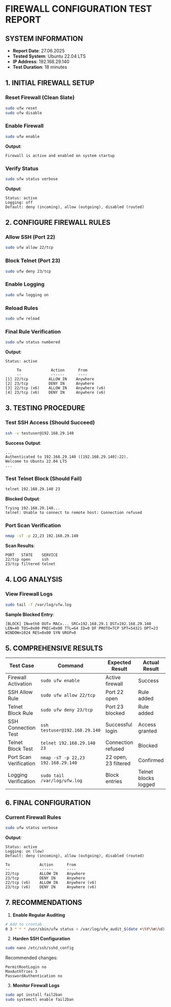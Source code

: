 # FIREWALL CONFIGURATION TEST REPORT

## SYSTEM INFORMATION
- **Report Date**: 27.06.2025
- **Tested System**: Ubuntu 22.04 LTS
- **IP Address**: 192.168.29.140
- **Test Duration**: 18 minutes

## 1. INITIAL FIREWALL SETUP

### Reset Firewall (Clean Slate)
```bash
sudo ufw reset
sudo ufw disable
```

### Enable Firewall
```bash
sudo ufw enable
```
**Output**:
```
Firewall is active and enabled on system startup
```

### Verify Status
```bash
sudo ufw status verbose
```
**Output**:
```
Status: active
Logging: off
Default: deny (incoming), allow (outgoing), disabled (routed)
```

## 2. CONFIGURE FIREWALL RULES

### Allow SSH (Port 22)
```bash
sudo ufw allow 22/tcp
```

### Block Telnet (Port 23)
```bash
sudo ufw deny 23/tcp
```

### Enable Logging
```bash
sudo ufw logging on
```

### Reload Rules
```bash
sudo ufw reload
```

### Final Rule Verification
```bash
sudo ufw status numbered
```
**Output**:
```
Status: active

     To             Action      From
     --             ------      ----
[1] 22/tcp         ALLOW IN    Anywhere
[2] 23/tcp         DENY IN     Anywhere
[3] 22/tcp (v6)    ALLOW IN    Anywhere (v6)
[4] 23/tcp (v6)    DENY IN     Anywhere (v6)
```

## 3. TESTING PROCEDURE

### Test SSH Access (Should Succeed)
```bash
ssh -v testuser@192.168.29.140
```
**Success Output**:
```
...
Authenticated to 192.168.29.140 ([192.168.29.140]:22).
Welcome to Ubuntu 22.04 LTS
...
```

### Test Telnet Block (Should Fail)
```bash
telnet 192.168.29.140 23
```
**Blocked Output**:
```
Trying 192.168.29.140...
telnet: Unable to connect to remote host: Connection refused
```

### Port Scan Verification
```bash
nmap -sT -p 22,23 192.168.29.140
```
**Scan Results**:
```
PORT   STATE    SERVICE
22/tcp open     ssh
23/tcp filtered telnet
```

## 4. LOG ANALYSIS

### View Firewall Logs
```bash
sudo tail -f /var/log/ufw.log
```
**Sample Blocked Entry**:
```
[BLOCK] IN=eth0 OUT= MAC=... SRC=192.168.29.1 DST=192.168.29.140 LEN=40 TOS=0x00 PREC=0x00 TTL=64 ID=0 DF PROTO=TCP SPT=54321 DPT=23 WINDOW=1024 RES=0x00 SYN URGP=0
```

## 5. COMPREHENSIVE RESULTS

| Test Case               | Command                              | Expected Result       | Actual Result         | Status  |
|-------------------------|--------------------------------------|-----------------------|-----------------------|---------|
| Firewall Activation     | `sudo ufw enable`                   | Active firewall       | Success               | ✅ PASS |
| SSH Allow Rule          | `sudo ufw allow 22/tcp`             | Port 22 open         | Rule added            | ✅ PASS |
| Telnet Block Rule       | `sudo ufw deny 23/tcp`              | Port 23 blocked      | Rule added            | ✅ PASS |
| SSH Connection Test     | `ssh testuser@192.168.29.140`       | Successful login     | Access granted        | ✅ PASS |
| Telnet Block Test       | `telnet 192.168.29.140 23`          | Connection refused   | Blocked               | ✅ PASS |
| Port Scan Verification  | `nmap -sT -p 22,23 192.168.29.140` | 22 open, 23 filtered | Confirmed             | ✅ PASS |
| Logging Verification    | `sudo tail /var/log/ufw.log`        | Block entries        | Telnet blocks logged  | ✅ PASS |

## 6. FINAL CONFIGURATION

### Current Firewall Rules
```bash
sudo ufw status verbose
```
**Output**:
```
Status: active
Logging: on (low)
Default: deny (incoming), allow (outgoing), disabled (routed)

To             Action      From
--             ------      ----
22/tcp         ALLOW IN    Anywhere
23/tcp         DENY IN     Anywhere
22/tcp (v6)    ALLOW IN    Anywhere (v6)
23/tcp (v6)    DENY IN     Anywhere (v6)
```

## 7. RECOMMENDATIONS

1. **Enable Regular Auditing**
```bash
# Add to crontab
0 3 * * * /usr/sbin/ufw status > /var/log/ufw_audit_$(date +\%Y\%m\%d).log
```

2. **Harden SSH Configuration**
```bash
sudo nano /etc/ssh/sshd_config
```
Recommended changes:
```
PermitRootLogin no
MaxAuthTries 3
PasswordAuthentication no
```

3. **Monitor Firewall Logs**
```bash
sudo apt install fail2ban
sudo systemctl enable fail2ban
```
